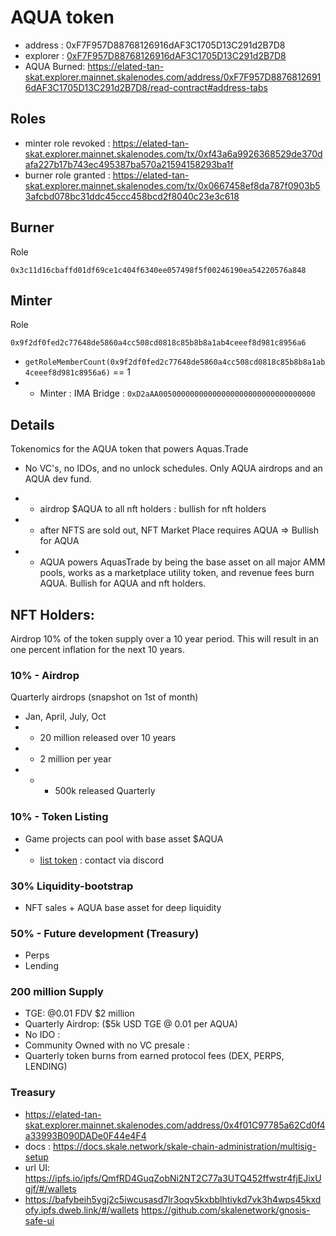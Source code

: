 # AQUA token

- address : 0xF7F957D88768126916dAF3C1705D13C291d2B7D8
- explorer : [0xF7F957D88768126916dAF3C1705D13C291d2B7D8](https://elated-tan-skat.explorer.mainnet.skalenodes.com/address/0xF7F957D88768126916dAF3C1705D13C291d2B7D8/read-contract#address-tabs)
- AQUA Burned: https://elated-tan-skat.explorer.mainnet.skalenodes.com/address/0xF7F957D88768126916dAF3C1705D13C291d2B7D8/read-contract#address-tabs

## Roles

- minter role revoked : https://elated-tan-skat.explorer.mainnet.skalenodes.com/tx/0xf43a6a9926368529de370dafa227b17b743ec495387ba570a21594158293ba1f
- burner role granted : https://elated-tan-skat.explorer.mainnet.skalenodes.com/tx/0x0667458ef8da787f0903b53afcbd078bc31ddc45ccc458bcd2f8040c23e3c618

## Burner

Role

`0x3c11d16cbaffd01df69ce1c404f6340ee057498f5f00246190ea54220576a848`

## Minter

Role

`0x9f2df0fed2c77648de5860a4cc508cd0818c85b8b8a1ab4ceeef8d981c8956a6`

- `getRoleMemberCount(0x9f2df0fed2c77648de5860a4cc508cd0818c85b8b8a1ab4ceeef8d981c8956a6)` == 1
- - Minter : IMA Bridge : `0xD2aAA00500000000000000000000000000000000`

## Details

Tokenomics for the AQUA token that powers Aquas.Trade

- No VC's, no IDOs, and no unlock schedules. Only AQUA airdrops and an AQUA dev fund.

* - airdrop $AQUA to all nft holders : bullish for nft holders
* - after NFTS are sold out, NFT Market Place requires AQUA => Bullish for AQUA
* - AQUA powers AquasTrade by being the base asset on all major AMM pools, works as a marketplace utility token, and revenue fees burn AQUA. Bullish for AQUA and nft holders.

## NFT Holders:

Airdrop 10% of the token supply over a 10 year period. This will result in an one percent inflation for the next 10 years.

### 10% - Airdrop

Quarterly airdrops (snapshot on 1st of month)

- Jan, April, July, Oct
- - 20 million released over 10 years
- - 2 million per year
- - - 500k released Quarterly

### 10% - Token Listing

- Game projects can pool with base asset $AQUA
- - [list token](/docs/addNewTokens.md) : contact via discord

### 30% Liquidity-bootstrap

- NFT sales + AQUA base asset for deep liquidity

### 50% - Future development (Treasury)

- Perps
- Lending

### 200 million Supply

- TGE: @0.01 FDV $2 million
- Quarterly Airdrop: ($5k USD TGE @ 0.01 per AQUA)
- No IDO :
- Community Owned with no VC presale :
- Quarterly token burns from earned protocol fees (DEX, PERPS, LENDING)

### Treasury

- https://elated-tan-skat.explorer.mainnet.skalenodes.com/address/0x4f01C97785a62Cd0f4a33993B090DADe0F44e4F4
- docs : https://docs.skale.network/skale-chain-administration/multisig-setup
- url UI: https://ipfs.io/ipfs/QmfRD4GuqZobNi2NT2C77a3UTQ452ffwstr4fjEJixUgjf/#/wallets
- https://bafybeih5ygj2c5iwcusasd7lr3oqv5kxbblhtivkd7vk3h4wps45kxdofy.ipfs.dweb.link/#/wallets
  https://github.com/skalenetwork/gnosis-safe-ui
